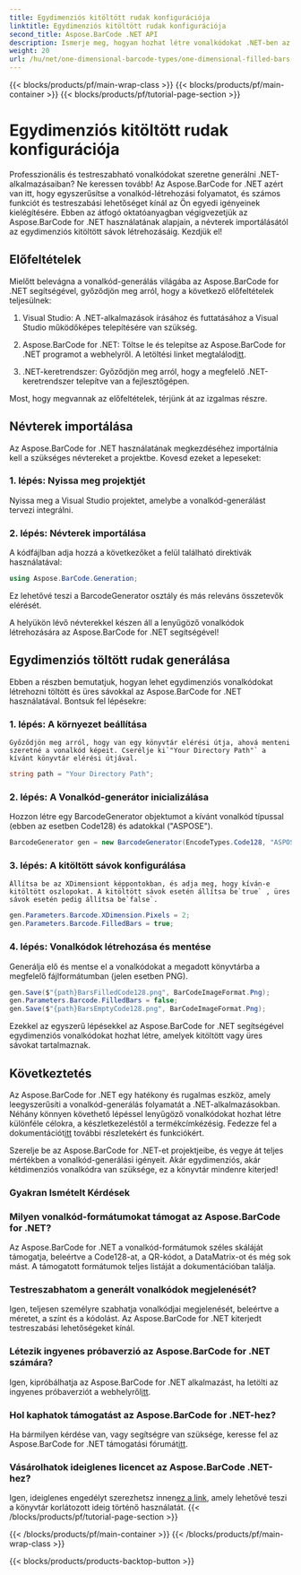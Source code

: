 ```yaml
---
title: Egydimenziós kitöltött rudak konfigurációja
linktitle: Egydimenziós kitöltött rudak konfigurációja
second_title: Aspose.BarCode .NET API
description: Ismerje meg, hogyan hozhat létre vonalkódokat .NET-ben az Aspose.BarCode for .NET segítségével. Ez az átfogó oktatóanyag a névterek importálásától az egydimenziós vonalkódok létrehozásáig mindent lefed.
weight: 20
url: /hu/net/one-dimensional-barcode-types/one-dimensional-filled-bars-configuration/
---
```


{{< blocks/products/pf/main-wrap-class >}}
{{< blocks/products/pf/main-container >}}
{{< blocks/products/pf/tutorial-page-section >}}

# Egydimenziós kitöltött rudak konfigurációja


Professzionális és testreszabható vonalkódokat szeretne generálni .NET-alkalmazásaiban? Ne keressen tovább! Az Aspose.BarCode for .NET azért van itt, hogy egyszerűsítse a vonalkód-létrehozási folyamatot, és számos funkciót és testreszabási lehetőséget kínál az Ön egyedi igényeinek kielégítésére. Ebben az átfogó oktatóanyagban végigvezetjük az Aspose.BarCode for .NET használatának alapjain, a névterek importálásától az egydimenziós kitöltött sávok létrehozásáig. Kezdjük el!

## Előfeltételek

Mielőtt belevágna a vonalkód-generálás világába az Aspose.BarCode for .NET segítségével, győződjön meg arról, hogy a következő előfeltételek teljesülnek:

1. Visual Studio: A .NET-alkalmazások írásához és futtatásához a Visual Studio működőképes telepítésére van szükség.

2.  Aspose.BarCode for .NET: Töltse le és telepítse az Aspose.BarCode for .NET programot a webhelyről. A letöltési linket megtalálod[itt](https://releases.aspose.com/barcode/net/).

3. .NET-keretrendszer: Győződjön meg arról, hogy a megfelelő .NET-keretrendszer telepítve van a fejlesztőgépen.

Most, hogy megvannak az előfeltételek, térjünk át az izgalmas részre.

## Névterek importálása

Az Aspose.BarCode for .NET használatának megkezdéséhez importálnia kell a szükséges névtereket a projektbe. Kovesd ezeket a lepeseket:

### 1. lépés: Nyissa meg projektjét
   Nyissa meg a Visual Studio projektet, amelybe a vonalkód-generálást tervezi integrálni.

### 2. lépés: Névterek importálása
   A kódfájlban adja hozzá a következőket a felül található direktívák használatával:

   ```csharp
   using Aspose.BarCode.Generation;
   ```

   Ez lehetővé teszi a BarcodeGenerator osztály és más releváns összetevők elérését.

A helyükön lévő névterekkel készen áll a lenyűgöző vonalkódok létrehozására az Aspose.BarCode for .NET segítségével!

## Egydimenziós töltött rudak generálása

Ebben a részben bemutatjuk, hogyan lehet egydimenziós vonalkódokat létrehozni töltött és üres sávokkal az Aspose.BarCode for .NET használatával. Bontsuk fel lépésekre:

### 1. lépés: A környezet beállítása
    Győződjön meg arról, hogy van egy könyvtár elérési útja, ahová menteni szeretné a vonalkód képeit. Cserélje ki`"Your Directory Path"` a kívánt könyvtár elérési útjával.

   ```csharp
   string path = "Your Directory Path";
   ```

### 2. lépés: A Vonalkód-generátor inicializálása
   Hozzon létre egy BarcodeGenerator objektumot a kívánt vonalkód típussal (ebben az esetben Code128) és adatokkal ("ASPOSE").

   ```csharp
   BarcodeGenerator gen = new BarcodeGenerator(EncodeTypes.Code128, "ASPOSE");
   ```

### 3. lépés: A kitöltött sávok konfigurálása
    Állítsa be az XDimensiont képpontokban, és adja meg, hogy kíván-e kitöltött oszlopokat. A kitöltött sávok esetén állítsa be`true` , üres sávok esetén pedig állítsa be`false`.

   ```csharp
   gen.Parameters.Barcode.XDimension.Pixels = 2;
   gen.Parameters.Barcode.FilledBars = true;
   ```

### 4. lépés: Vonalkódok létrehozása és mentése
   Generálja elő és mentse el a vonalkódokat a megadott könyvtárba a megfelelő fájlformátumban (jelen esetben PNG).

   ```csharp
   gen.Save($"{path}BarsFilledCode128.png", BarCodeImageFormat.Png);
   gen.Parameters.Barcode.FilledBars = false;
   gen.Save($"{path}BarsEmptyCode128.png", BarCodeImageFormat.Png);
   ```

Ezekkel az egyszerű lépésekkel az Aspose.BarCode for .NET segítségével egydimenziós vonalkódokat hozhat létre, amelyek kitöltött vagy üres sávokat tartalmaznak.

## Következtetés

Az Aspose.BarCode for .NET egy hatékony és rugalmas eszköz, amely leegyszerűsíti a vonalkód-generálás folyamatát a .NET-alkalmazásokban. Néhány könnyen követhető lépéssel lenyűgöző vonalkódokat hozhat létre különféle célokra, a készletkezeléstől a termékcímkézésig. Fedezze fel a dokumentációt[itt](https://reference.aspose.com/barcode/net/) további részletekért és funkciókért.

Szerelje be az Aspose.BarCode for .NET-et projektjeibe, és vegye át teljes mértékben a vonalkód-generálási igényeit. Akár egydimenziós, akár kétdimenziós vonalkódra van szüksége, ez a könyvtár mindenre kiterjed!

### Gyakran Ismételt Kérdések

### Milyen vonalkód-formátumokat támogat az Aspose.BarCode for .NET?
Az Aspose.BarCode for .NET a vonalkód-formátumok széles skáláját támogatja, beleértve a Code128-at, a QR-kódot, a DataMatrix-ot és még sok mást. A támogatott formátumok teljes listáját a dokumentációban találja.

### Testreszabhatom a generált vonalkódok megjelenését?
Igen, teljesen személyre szabhatja vonalkódjai megjelenését, beleértve a méretet, a színt és a kódolást. Az Aspose.BarCode for .NET kiterjedt testreszabási lehetőségeket kínál.

### Létezik ingyenes próbaverzió az Aspose.BarCode for .NET számára?
Igen, kipróbálhatja az Aspose.BarCode for .NET alkalmazást, ha letölti az ingyenes próbaverziót a webhelyről[itt](https://releases.aspose.com/).

### Hol kaphatok támogatást az Aspose.BarCode for .NET-hez?
 Ha bármilyen kérdése van, vagy segítségre van szüksége, keresse fel az Aspose.BarCode for .NET támogatási fórumát[itt](https://forum.aspose.com/c/barcode/13).

### Vásárolhatok ideiglenes licencet az Aspose.BarCode .NET-hez?
 Igen, ideiglenes engedélyt szerezhetsz innen[ez a link](https://purchase.aspose.com/temporary-license/), amely lehetővé teszi a könyvtár korlátozott ideig történő használatát.
{{< /blocks/products/pf/tutorial-page-section >}}

{{< /blocks/products/pf/main-container >}}
{{< /blocks/products/pf/main-wrap-class >}}

{{< blocks/products/products-backtop-button >}}
